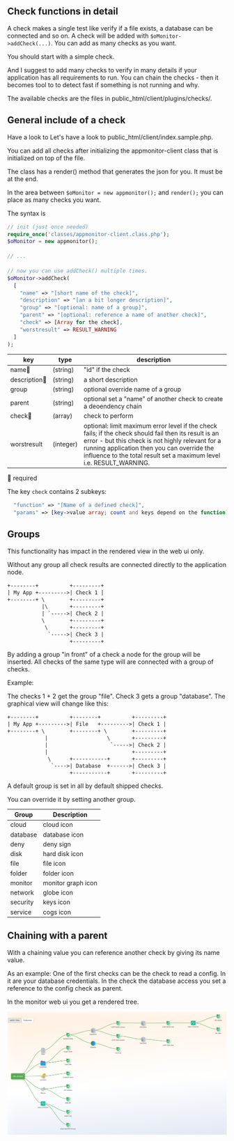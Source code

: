 ## Check functions in detail

A check makes a single test like verify if a file exists, a database can be connected and so on. A check will be added with `$oMonitor->addCheck(...)`. You can add as many checks as you want.

You should start with a simple check.

And I suggest to add many checks to verify in many details if your application has all requirements to run. You can chain the checks - then it becomes tool to to detect fast if something is not running and why.

The available checks are the files in public_html/client/plugins/checks/.

## General include of a check

Have a look to Let's have a look to public_html/client/index.sample.php.

You can add all checks after initializing the appmonitor-client class that
is initialized on top of the file.

The class has a render() method that generates the json for you. It must be at the end.

In the area between `$oMonitor = new appmonitor();` and `render();` you can place
as many checks you want.

The syntax is

```php
// init (just once needed)
require_once('classes/appmonitor-client.class.php');
$oMonitor = new appmonitor();

// ...

// now you can use addCheck() multiple times.
$oMonitor->addCheck(
  [
    "name" => "[short name of the check]",
    "description" => "[an a bit longer description]",
    "group" => "[optional: name of a group]",
    "parent" => "[optional: reference a name of another check]",
    "check" => [Array for the check],
    "worstresult" => RESULT_WARNING
  ]
);
```

| key          | type     | description                         |
|---           |---       |---                                  |
|name🔸        |(string)  | "id" if the check                   |
|description🔸 |(string)  | a short description                 |
|group         |(string)  | optional override name of a group   |
|parent        |(string)  | optional set a "name" of another check to create a deoendency chain |
|check🔸       |(array)   | check to perform                    |
|worstresult   |(integer) | optional: limit maximum error level if the check fails; if the check should fail then its result is an error - but this check is not highly relevant for a running application then you can override the influence to the total result set a maximum level i.e. RESULT_WARNING. |

🔸 required

The key `check` contains 2 subkeys:

```php
  "function" => "[Name of a defined check]",
  "params" => [key->value array; count and keys depend on the function]
```

## Groups

This functionality has impact in the rendered view in the web ui only.

Without any group all check results are connected directly to the application node.

```text
+--------+          +---------+    
| My App +--------->| Check 1 |
+--------+ \        +---------+
           |\       +---------+
           | `----->| Check 2 |
           \        +---------+
            \       +---------+
             `----->| Check 3 |
                    +---------+  
```

By adding a group "in front" of a check a node for the group will be inserted. All checks of the same type will are connected with a group of checks.

Example:

The checks 1 + 2 get the group "file". Check 3 gets a group "database". The graphical view will change like this:

```text
+--------+          +--------+          +---------+    
| My App +--------->| File   +--------->| Check 1 |
+--------+ \        +--------+ \        +---------+
            |                   \       +---------+
            |                    `----->| Check 2 |
            |                           +---------+
             \      +-----------+       +---------+
              `---->| Database  +------>| Check 3 |
                    +-----------+       +---------+
```

A default group is set in all by default shipped checks.

You can override it by setting another group.

| Group      | Description        |
|---         |---                 |
| cloud      | cloud icon         |
| database   | database icon      |
| deny       | deny sign          |
| disk       | hard disk icon     |
| file       | file icon          |
| folder     | folder icon        |
| monitor    | monitor graph icon |
| network    | globe icon         |
| security   | keys icon          |
| service    | cogs icon          |

## Chaining with a parent

With a chaining value you can reference another check by giving its name value.

As an example: One of the first checks can be the check to read a config. In it are your database credentials. In the check the database access you set a reference to the config check as parent.

In the monitor web ui you get a rendered tree.

![Client](../images/server_web_app_graph.png "Using groups and parents result in chains in the graphical view")
